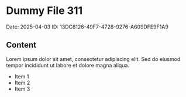 # Dummy File 311

Date: 2025-04-03
ID: 13DC8126-49F7-4728-9276-A609DFE9F1A9

## Content

Lorem ipsum dolor sit amet, consectetur adipiscing elit.
Sed do eiusmod tempor incididunt ut labore et dolore magna aliqua.

* Item 1
* Item 2
* Item 3
